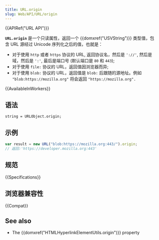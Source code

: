 ```yaml
---
title: URL.origin
slug: Web/API/URL/origin
---
```


{{APIRef("URL API")}}

**`URL.origin`** 是一个只读属性，返回一个 {{domxref("USVString")}} 类型值，包含 URL 源经过 Unicode 序列化之后的值，也就是：

- 对于使用 `http` 或者 `https` 协议的 URL, 返回协议名，然后是 `'://'`, 然后是域，然后是 `':'`, 最后是端口号 (默认端口是 `80` 和 `443`);
- 对于使用 `file:` 协议的 URL，返回值因浏览器而异;
- 对于使用 `blob:` 协议的 URL，返回值是 `blob:` 后跟随的源地址。例如 `"blob:https://mozilla.org"` 将会返回 `"https://mozilla.org".`

{{AvailableInWorkers}}

## 语法

```plain
string = URLObject.origin;
```

## 示例

```js
var result = new URL("blob:https://mozilla.org:443/").origin;
// 返回:'https://developer.mozilla.org:443'
```

## 规范

{{Specifications}}

## 浏览器兼容性

{{Compat}}

## See also

- The {{domxref("HTMLHyperlinkElementUtils.origin")}} property
